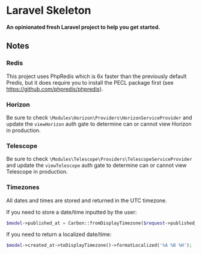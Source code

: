 # Laravel Skeleton

**An opinionated fresh Laravel project to help you get started.**

## Notes

### Redis

This project uses PhpRedis which is 6x faster than the previously default Predis, but it does require you to install the PECL package first (see https://github.com/phpredis/phpredis).

### Horizon

Be sure to check `\Modules\Horizon\Providers\HorizonServiceProvider` and update the `viewHorizon` auth gate to determine can or cannot view Horizon in production.

### Telescope

Be sure to check `\Modules\Telescope\Providers\TelescopeServiceProvider` and update the `viewTelescope` auth gate to determine can or cannot view Telescope in production.

### Timezones

All dates and times are stored and returned in the UTC timezone.

If you need to store a date/time inputted by the user:

```php
$model->published_at = Carbon::fromDisplayTimezone($request->published_at);
```

If you need to return a localized date/time:

```php
$model->created_at->toDisplayTimezone()->formatLocalized('%A %B %H');
```
